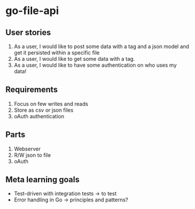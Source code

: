 # go-file-api


## User stories

1. As a user, I would like to post some data with a tag and a json model and get it persisted within a specific file
2. As a user, I would like to get some data with a tag.
3. As a user, I would like to have some authentication on who uses my data!

## Requirements

1. Focus on few writes and reads
2. Store as csv or json files
3. oAuth authentication


## Parts
1. Webserver
2. R/W json to file
3. oAuth

## Meta learning goals

- Test-driven with integration tests -> to test
- Error handling in Go -> principles and patterns?